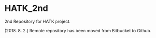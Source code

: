 # HATK_2nd

2nd Repository for HATK project.

(2018. 8. 2.)
Remote repository has been moved from Bitbucket to Github.